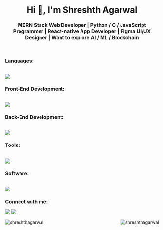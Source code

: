 <h1 align="center">Hi 👋, I'm Shreshth Agarwal</h1>
<h3 align="center">MERN Stack Web Developer | Python / C / JavaScript Programmer | React-native App Developer | Figma UI/UX Designer | Want to explore AI / ML / Blockchain</h3>
<br>

<h3 align="left">Languages:</h3>
<br>
<a href="https://skillicons.dev">
    <img src="https://skillicons.dev/icons?i=py,js,c" />
  </a>
<br>

<h3 align="left">Front-End Development:</h3>
<br>
<a href="https://skillicons.dev">
    <img src="https://skillicons.dev/icons?i=html,css,tailwind,bootstrap,react,materialui,sass" />
  </a>
<br>

<h3 align="left">Back-End Development:</h3>
<br>
<a href="https://skillicons.dev">
    <img src="https://skillicons.dev/icons?i=nodejs,mongodb,express,redux" />
  </a>
<br>

<h3 align="left">Tools:</h3>
<br>
<a href="https://skillicons.dev">
    <img src="https://skillicons.dev/icons?i=npm,vite,babel,webpack,git" />
  </a>
<br>

<h3 align="left">Software:</h3>
<br>
<a href="https://skillicons.dev">
    <img src="https://skillicons.dev/icons?i=github,vscode,figma,postman,debian,arduino,notion" />
  </a>
<br>

<h3 align="left">Connect with me:</h3>
<p align="left">
<a href="https://linkedin.com/in/shreshthagarwal" target="blank"><img src="https://skillicons.dev/icons?i=linkedin" /></a>
    <a href="https://www.instagram.com/shreshth_agarwal/" target="blank"><img src="https://skillicons.dev/icons?i=instagram" /></a>
</p>



<p><img align="left" src="https://github-readme-stats.vercel.app/api/top-langs?username=shreshthagarwal&show_icons=true&locale=en&theme=dark" alt="shreshthagarwal" /><img align="right" src="https://github-readme-stats.vercel.app/api?username=anuraghazra&show_icons=true&theme=dark" alt="shreshthagarwal" /></p>

